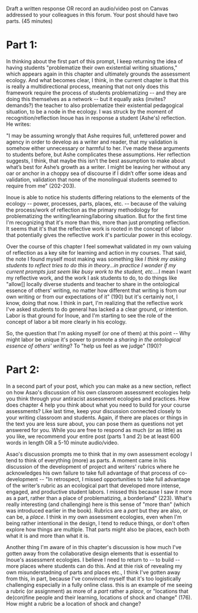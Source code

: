 Draft a written response OR record an audio/video post on Canvas addressed to your colleagues in this forum. Your post should have two parts. (45 minutes)

# Part 1:

In thinking about the first part of this prompt, I keep returning the idea of having students "problematize their own existential writing situations," which appears again in this chapter and ultimately grounds the assessment ecology. And what becomes clear, I think, in the current chapter is that this is really a multidirectional process, meaning that not only does this framework require the process of students problematizing -- and they are doing this themselves as a network -- but it equally asks (invites? demands?) the teacher to also problematize their existential pedagogical situation, to be a node in the ecology. I was struck by the moment of recognition/reflection Inoue has in response a student (Ashe's) reflection. He writes:

"I  may  be  assuming  wrongly  that  Ashe  requires  full,  unfettered  power and agency in order to develop as a writer and reader, that my validation is somehow either unnecessary or harmful to her. I’ve made these arguments to students  before,  but  Ashe  complicates  these  assumptions.  Her  reflection  suggests,  I  think,  that  maybe  this  isn’t  the  best  assumption  to  make  about  what’s  best  for  Ashe’s  growth  as  a  writer.  I  might  be  leaving  her  without  any  oar  or  anchor in a choppy sea of discourse if I didn’t offer some ideas and validation, validation that none of the monolingual students seemed to require from me" (202-203).

Inoue is able to notice his students differing relations to the elements of the ecology -- power, processes, parts, places, etc. -- because of the valuing the process/work of reflection as the primary methodology for problematizing the writing/learning/laboring situation. But for the first time I'm recognizing that it's more than this, more than just prompting reflection. It seems that it's that the reflective work is rooted in the concept of labor that potentially gives the reflective work it's particular power in this ecology.

Over the course of this chapter I feel somewhat validated in my own valuing of reflection as a key site for learning and action in my courses. That said, the note I found myself most making was something like *I think my asking students to reflect tries to do this in theory...in practice I wonder if my current prompts just seem like busy work to the student, etc.*...I mean I want my reflective work, and the work I ask students to do, to do things like  "allow[] locally diverse students and teacher to share in the ontological essence of others’ writing, no matter how different that writing is from our own writing or from our expectations of it" (190) but it's certainly not, I know, doing that now. I think in part, I'm realizing that the reflective work I've asked students to do general has lacked a a clear ground, or intention. Labor is that ground for Inoue, and I'm starting to see the role of the concept of labor a bit more clearly in his ecology.

So, the question that I'm asking myself (or one of them) at this point -- Why might labor be unique it's power to promote a *sharing in the ontological essence of others' writing*? To "help us feel as we judge" (190)?


# Part 2:

In a second part of your post, which you can make as a new section, reflect on how Asao's discussion of his own classroom assessment ecologies help you think through your antiracist assessment ecologies and practices. How does chapter 4 help you think about what you need to build for your course assessments? Like last time, keep your discussion connected closely to your writing classroom and students. Again, if there are places or things in the text you are less sure about, you can pose them as questions not yet answered for you.  While you are free to respond as much (or as little) as you like, we recommend your entire post (parts 1 and 2) be at least 600 words in length OR a 5-10 minute audio/video.

Asao's discussion prompts me to think that in my own assessment ecology I tend to think of everything (more) as parts. A moment came in his discussion of the development of project and writers' rubrics where he acknowledges his own failure to take full advantage of that process of co-development -- "In retrospect, I missed opportunities to take full advantage of the writer’s rubric as an ecological part that developed more intense, engaged, and productive student labors. I missed this because I saw it more as a part, rather than a place of problematizing, a borderland" (223). What's really interesting (and challenging) here is this sense of "more than" (which was introduced earlier in the book). Rubrics are a *part* but they are also, or can be, a *place*. I think in my own assessment ecologies, even when I'm being rather intentional in the design, I tend to reduce things, or don't often explore how things are multiple. That parts might also be places, each both what it is and more than what it is.

Another thing I'm aware of in this chapter's discussion is how much I've gotten away from the collaborative design elements that is essential to Inoue's assessment ecologies. I believe I need to return to -- to build -- more places where students can do this. And at thie risk of revealing my own misunderstadning of parts and places etc., I think I've gotten away from this, in part, because I've convinced myself that it's too logistically challenging especially in a fully online class. this is an example of me seeing a rubric (or assignment) as more of a *part* rather a *place*, or "locations that de(con)fine people and their learning, locations of shock and change" (176). How might a rubric be a location of shock and change?
